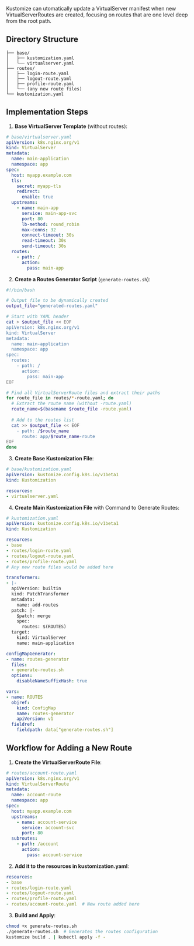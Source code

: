 Kustomize can utomatically update a VirtualServer manifest when new VirtualServerRoutes are created, focusing on routes that are one level deep from the root path.

## Directory Structure

```
├── base/
│   ├── kustomization.yaml
│   └── virtualserver.yaml
├── routes/
│   ├── login-route.yaml
│   ├── logout-route.yaml
│   ├── profile-route.yaml
│   └── (any new route files)
└── kustomization.yaml
```

## Implementation Steps

1. **Base VirtualServer Template** (without routes):

```yaml
# base/virtualserver.yaml
apiVersion: k8s.nginx.org/v1
kind: VirtualServer
metadata:
  name: main-application
  namespace: app
spec:
  host: myapp.example.com
  tls:
    secret: myapp-tls
    redirect:
      enable: true
  upstreams:
    - name: main-app
      service: main-app-svc
      port: 80
      lb-method: round_robin
      max-conns: 32
      connect-timeout: 30s
      read-timeout: 30s
      send-timeout: 30s
  routes:
    - path: /
      action:
        pass: main-app
```

2. **Create a Routes Generator Script** (`generate-routes.sh`):

```bash
#!/bin/bash

# Output file to be dynamically created
output_file="generated-routes.yaml"

# Start with YAML header
cat > $output_file << EOF
apiVersion: k8s.nginx.org/v1
kind: VirtualServer
metadata:
  name: main-application
  namespace: app
spec:
  routes:
    - path: /
      action:
        pass: main-app
EOF

# Find all VirtualServerRoute files and extract their paths
for route_file in routes/*-route.yaml; do
  # Extract the route name (without -route.yaml)
  route_name=$(basename $route_file -route.yaml)
  
  # Add to the routes list
  cat >> $output_file << EOF
    - path: /$route_name
      route: app/$route_name-route
EOF
done
```

3. **Create Base Kustomization File**:

```yaml
# base/kustomization.yaml
apiVersion: kustomize.config.k8s.io/v1beta1
kind: Kustomization

resources:
- virtualserver.yaml
```

4. **Create Main Kustomization File** with Command to Generate Routes:

```yaml
# kustomization.yaml
apiVersion: kustomize.config.k8s.io/v1beta1
kind: Kustomization

resources:
- base
- routes/login-route.yaml
- routes/logout-route.yaml
- routes/profile-route.yaml
# Any new route files would be added here

transformers:
- |-
  apiVersion: builtin
  kind: PatchTransformer
  metadata:
    name: add-routes
  patch: |-
    $patch: merge
    spec:
      routes: $(ROUTES)
  target:
    kind: VirtualServer
    name: main-application

configMapGenerator:
- name: routes-generator
  files:
  - generate-routes.sh
  options:
    disableNameSuffixHash: true

vars:
- name: ROUTES
  objref:
    kind: ConfigMap
    name: routes-generator
    apiVersion: v1
  fieldref:
    fieldpath: data["generate-routes.sh"]
```

## Workflow for Adding a New Route

1. **Create the VirtualServerRoute File**:

```yaml
# routes/account-route.yaml
apiVersion: k8s.nginx.org/v1
kind: VirtualServerRoute
metadata:
  name: account-route
  namespace: app
spec:
  host: myapp.example.com
  upstreams:
    - name: account-service
      service: account-svc
      port: 80
  subroutes:
    - path: /account
      action:
        pass: account-service
```

2. **Add it to the resources in kustomization.yaml**:

```yaml
resources:
- base
- routes/login-route.yaml
- routes/logout-route.yaml
- routes/profile-route.yaml
- routes/account-route.yaml  # New route added here
```

3. **Build and Apply**:

```bash
chmod +x generate-routes.sh
./generate-routes.sh  # Generates the routes configuration
kustomize build . | kubectl apply -f -
```

